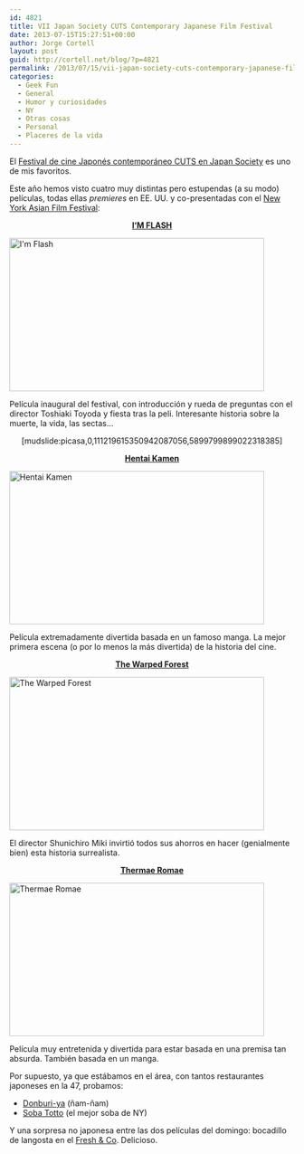 ```yaml
---
id: 4821
title: VII Japan Society CUTS Contemporary Japanese Film Festival
date: 2013-07-15T15:27:51+00:00
author: Jorge Cortell
layout: post
guid: http://cortell.net/blog/?p=4821
permalink: /2013/07/15/vii-japan-society-cuts-contemporary-japanese-film-festival/
categories:
  - Geek Fun
  - General
  - Humor y curiosidades
  - NY
  - Otras cosas
  - Personal
  - Placeres de la vida
---
```

El <a title="http://www.japansociety.org/japan-cuts-2013" href="http://www.japansociety.org/japan-cuts-2013" target="_blank">Festival de cine Japonés contemporáneo CUTS en Japan Society</a> es uno de mis favoritos.

Este año hemos visto cuatro muy distintas pero estupendas (a su modo) películas, todas ellas _premieres_ en EE. UU. y co-presentadas con el <a title="http://subwaycinema.com/nyaff13/" href="http://subwaycinema.com/nyaff13/" target="_blank">New York Asian Film Festival</a>:

<p style="text-align: center">
  <a title="http://www.japansociety.org/event/im-flash" href="http://www.japansociety.org/event/im-flash" target="_blank"><strong>I‘M FLASH</strong></a>
</p>

<img class="aligncenter" alt="I'm Flash" src="http://www.japansociety.org/resources/legacy/event/Website_large_flash.jpg" width="450" height="271" />

Película inaugural del festival, con introducción y rueda de preguntas con el director Toshiaki Toyoda y fiesta tras la peli. Interesante historia sobre la muerte, la vida, las sectas...

<p style="text-align: center">
  [mudslide:picasa,0,111219615350942087056,5899799899022318385]
</p>

<p style="text-align: center">
</p>

<p style="text-align: center">
  <a title="http://www.japansociety.org/event/hentai-kamen-forbidden-super-hero" href="http://www.japansociety.org/event/hentai-kamen-forbidden-super-hero" target="_blank"><strong>Hentai Kamen</strong></a>
</p>

<img class="aligncenter" alt="Hentai Kamen" src="http://www.japansociety.org/resources/legacy/event/Website_large_hentai.jpg" width="450" height="271" />

Película extremadamente divertida basada en un famoso manga. La mejor primera escena (o por lo menos la más divertida) de la historia del cine.

<p style="text-align: center">
</p>

<p style="text-align: center">
  <a title="http://www.japansociety.org/event/the-warped-forest" href="http://www.japansociety.org/event/the-warped-forest" target="_blank"><strong>The Warped Forest</strong></a>
</p>

<img class="aligncenter" alt="The Warped Forest" src="http://www.japansociety.org/resources/legacy/event/Website_large_warped.jpg" width="450" height="271" />

El director Shunichiro Miki invirtió todos sus ahorros en hacer (genialmente bien) esta historia surrealista.

<p style="text-align: center">
</p>

<p style="text-align: center">
  <strong><a title="http://www.japansociety.org/event/thermae-romae-1" href="http://www.japansociety.org/event/thermae-romae-1" target="_blank">Thermae Romae</a></strong>
</p>

<img class="aligncenter" alt="Thermae Romae" src="http://www.japansociety.org/resources/legacy/event/Website_large_romae.jpg" width="450" height="271" />

Película muy entretenida y divertida para estar basada en una premisa tan absurda. También basada en un manga.

<p style="text-align: center">
</p>

Por supuesto, ya que estábamos en el área, con tantos restaurantes japoneses en la 47, probamos:

  * <a title="http://donburiyanyc.com" href="http://donburiyanyc.com" target="_blank">Donburi-ya</a> (ñam-ñam)
  * <a title="http://www.sobatotto.com" href="http://www.sobatotto.com" target="_blank">Soba Totto</a> (el mejor soba de NY)

Y una sorpresa no japonesa entre las dos películas del domingo: bocadillo de langosta en el <a title="http://www.freshandconyc.com" href="http://www.freshandconyc.com" target="_blank">Fresh & Co</a>. Delicioso.